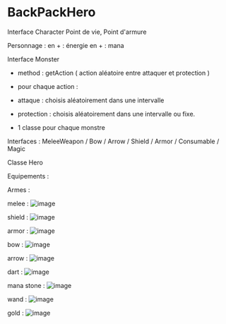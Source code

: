 # BackPackHero

Interface Character
Point de vie, Point d'armure

Personnage : 
en + : énergie
en + : mana


Interface Monster
- method : getAction ( action aléatoire entre attaquer et protection )
- pour chaque action : 
- attaque : choisis aléatoirement dans une intervalle
- protection : choisis aléatoirement dans une intervalle ou fixe.

- 1 classe pour chaque monstre

Interfaces : 
MeleeWeapon / Bow / Arrow / Shield / Armor / Consumable / Magic

Classe Hero

Equipements : 

Armes : 

melee : ![image](https://user-images.githubusercontent.com/117275175/227722871-9ff10c18-6dfd-4f8c-8b86-e14ef4c6a74d.png)

shield : ![image](https://user-images.githubusercontent.com/117275175/227723677-a9f79c34-1357-46fb-aaa5-e0c9dcbc818d.png)

armor : ![image](https://user-images.githubusercontent.com/117275175/227723767-acb44c4a-3e4b-4ad3-b6c5-b4d5933b5838.png)

bow : ![image](https://user-images.githubusercontent.com/117275175/227732077-1cbc7cda-770a-4f00-b370-b6ec54f0a535.png)

arrow : ![image](https://user-images.githubusercontent.com/117275175/227732086-70e56c0f-958a-41f2-bf37-d54eedb813b4.png)

dart : ![image](https://user-images.githubusercontent.com/117275175/227732137-1d80fff2-6b40-419f-825f-6477cc6d9687.png)

mana stone : ![image](https://user-images.githubusercontent.com/117275175/227732257-1b14ae82-8d1a-4c73-a67d-ad0016b6f626.png)

wand : ![image](https://user-images.githubusercontent.com/117275175/227732273-f70f93b5-1eb8-4f99-9d28-ee39d7eaf92b.png)

gold : ![image](https://user-images.githubusercontent.com/117275175/227732311-843bedbb-1153-4de6-8aac-f35df48e21d7.png)





